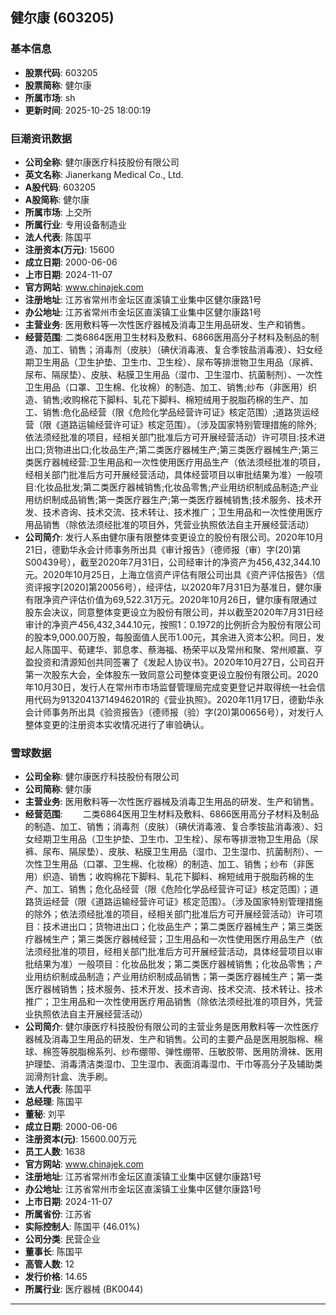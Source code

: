 ## 健尔康 (603205)

### 基本信息

- **股票代码**: 603205
- **股票简称**: 健尔康
- **所属市场**: sh
- **更新时间**: 2025-10-25 18:00:19

### 巨潮资讯数据

- **公司全称**: 健尔康医疗科技股份有限公司
- **英文名称**: Jianerkang Medical Co., Ltd.
- **A股代码**: 603205
- **A股简称**: 健尔康
- **所属市场**: 上交所
- **所属行业**: 专用设备制造业
- **法人代表**: 陈国平
- **注册资本(万元)**: 15600
- **成立日期**: 2000-06-06
- **上市日期**: 2024-11-07
- **官方网站**: www.chinajek.com
- **注册地址**: 江苏省常州市金坛区直溪镇工业集中区健尔康路1号
- **办公地址**: 江苏省常州市金坛区直溪镇工业集中区健尔康路1号
- **主营业务**: 医用敷料等一次性医疗器械及消毒卫生用品研发、生产和销售。
- **经营范围**: 二类6864医用卫生材料及敷料、6866医用高分子材料及制品的制造、加工、销售；消毒剂（皮肤）（碘伏消毒液、复合季铵盐消毒液）、妇女经期卫生用品（卫生护垫、卫生巾、卫生栓）、尿布等排泄物卫生用品（尿裤、尿布、隔尿垫）、皮肤、粘膜卫生用品（湿巾、卫生湿巾、抗菌制剂）、一次性卫生用品（口罩、卫生棉、化妆棉）的制造、加工、销售;纱布（非医用）织造、销售;收购棉花下脚料、轧花下脚料、棉短绒用于脱脂药棉的生产、加工、销售:危化品经营（限《危险化学品经营许可证》核定范围）;道路货运经营（限《道路运输经营许可证》核定范围）。（涉及国家特别管理措施的除外;依法须经批准的项目，经相关部门批准后方可开展经营活动）许可项目:技术进出口;货物进出口;化妆品生产;第二类医疗器械生产;第三类医疗器械生产;第三类医疗器械经营:卫生用品和一次性使用医疗用品生产（依法须经批准的项目，经相关部门批准后方可开展经营活动，具体经营项目以审批结果为准）一般项目:化妆品批发;第二类医疗器械销售;化妆品零售;产业用纺织制成品制造;产业用纺织制成品销售;第一类医疗器生产;第一类医疗器械销售;技术服务、技术开发、技术咨询、技术交流、技术转让、技术推广；卫生用品和一次性使用医疗用品销售（除依法须经批准的项目外，凭营业执照依法自主开展经营活动）
- **公司简介**: 发行人系由健尔康有限整体变更设立的股份有限公司。2020年10月21日，德勤华永会计师事务所出具《审计报告》（德师报（审）字(20)第S00439号），截至2020年7月31日，公司经审计的净资产为456,432,344.10元。2020年10月25日，上海立信资产评估有限公司出具《资产评估报告》（信资评报字[2020]第20056号），经评估，以2020年7月31日为基准日，健尔康有限净资产评估价值为69,522.31万元。2020年10月26日，健尔康有限通过股东会决议，同意整体变更设立为股份有限公司，并以截至2020年7月31日经审计的净资产456,432,344.10元，按照1：0.1972的比例折合为股份有限公司的股本9,000.00万股，每股面值人民币1.00元，其余进入资本公积。同日，发起人陈国平、荀建华、郭息孝、蔡海福、杨荣平以及常州和聚、常州顺赢、亨盈投资和清源知创共同签署了《发起人协议书》。2020年10月27日，公司召开第一次股东大会，全体股东一致同意公司整体变更设立股份有限公司。2020年10月30日，发行人在常州市市场监督管理局完成变更登记并取得统一社会信用代码为91320413714946201R的《营业执照》。2020年11月17日，德勤华永会计师事务所出具《验资报告》（德师报（验）字(20)第00656号），对发行人整体变更的注册资本实收情况进行了审验确认。

### 雪球数据

- **公司全称**: 健尔康医疗科技股份有限公司
- **公司简称**: 健尔康
- **主营业务**: 医用敷料等一次性医疗器械及消毒卫生用品的研发、生产和销售。
- **经营范围**: 　　二类6864医用卫生材料及敷料、6866医用高分子材料及制品的制造、加工、销售；消毒剂（皮肤）（碘伏消毒液、复合季铵盐消毒液）、妇女经期卫生用品（卫生护垫、卫生巾、卫生栓）、尿布等排泄物卫生用品（尿裤、尿布、隔尿垫）、皮肤、粘膜卫生用品（湿巾、卫生湿巾、抗菌制剂）、一次性卫生用品（口罩、卫生棉、化妆棉）的制造、加工、销售；纱布（非医用）织造、销售；收购棉花下脚料、轧花下脚料、棉短绒用于脱脂药棉的生产、加工、销售；危化品经营（限《危险化学品经营许可证》核定范围）；道路货运经营（限《道路运输经营许可证》核定范围）。（涉及国家特别管理措施的除外；依法须经批准的项目，经相关部门批准后方可开展经营活动）许可项目：技术进出口；货物进出口；化妆品生产；第二类医疗器械生产；第三类医疗器械生产；第三类医疗器械经营；卫生用品和一次性使用医疗用品生产（依法须经批准的项目，经相关部门批准后方可开展经营活动，具体经营项目以审批结果为准）一般项目：化妆品批发；第二类医疗器械销售；化妆品零售；产业用纺织制成品制造；产业用纺织制成品销售；第一类医疗器械生产；第一类医疗器械销售；技术服务、技术开发、技术咨询、技术交流、技术转让、技术推广；卫生用品和一次性使用医疗用品销售（除依法须经批准的项目外，凭营业执照依法自主开展经营活动）
- **公司简介**: 健尔康医疗科技股份有限公司的主营业务是医用敷料等一次性医疗器械及消毒卫生用品的研发、生产和销售。公司的主要产品是医用脱脂棉、棉球、棉签等脱脂棉系列、纱布绷带、弹性绷带、压敏胶带、医用防滑袜、医用护理垫、消毒清洁类湿巾、卫生湿巾、表面消毒湿巾、干巾等高分子及辅助类润滑剂针盒、洗手刷。
- **法人代表**: 陈国平
- **总经理**: 陈国平
- **董秘**: 刘平
- **成立日期**: 2000-06-06
- **注册资本(元)**: 15600.00万元
- **员工人数**: 1638
- **官方网站**: www.chinajek.com
- **注册地址**: 江苏省常州市金坛区直溪镇工业集中区健尔康路1号
- **办公地址**: 江苏省常州市金坛区直溪镇工业集中区健尔康路1号
- **上市日期**: 2024-11-07
- **所属省份**: 江苏省
- **实际控制人**: 陈国平 (46.01%)
- **公司分类**: 民营企业
- **董事长**: 陈国平
- **高管人数**: 12
- **发行价格**: 14.65
- **所属行业**: 医疗器械 (BK0044)

---